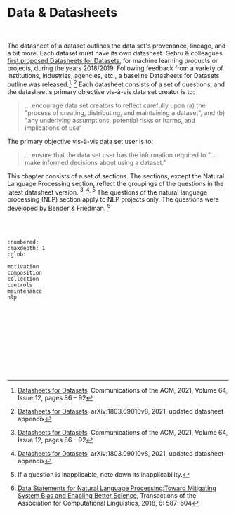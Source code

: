 <br>

# Data & Datasheets

<br>

The datasheet of a dataset outlines the data set's provenance, lineage, and a bit more.  Each dataset must have its own datasheet.  Gebru & colleagues <a href="https://arxiv.org/pdf/1803.09010v1.pdf" target="_blank">first proposed Datasheets for Datasets</a>, for machine learning products or projects, during the years 2018/2019.  Following feedback from a variety of institutions, industries, agencies, etc., a baseline Datasheets for Datasets outline was released.[^acm]<sup>, </sup>[^arXiv]  Each datasheet consists of a set of questions, and the datasheet's primary objective vis-à-vis data set creator is to:

> … encourage data set creators to reflect carefully upon (a) the "process of creating, distributing, and maintaining a dataset", and (b) "any underlying assumptions, potential risks or harms, and implications of use“

The primary objective vis-à-vis data set user is to:

> … ensure that the data set user has the information required  to  "… make informed decisions about using a dataset."

This chapter consists of a set of sections.  The sections, except the Natural Language Processing section, reflect the groupings of the questions in the latest datasheet version. [^acm]<sup>, </sup>[^arXiv]<sup>, </sup>[^applicability]  The questions of the natural language processing (NLP) section apply to NLP projects only.  The questions were developed by Bender & Friedman. [^bender]

<br>
<br>

```{toctree}
:numbered:
:maxdepth: 1
:glob:

motivation
composition
collection
controls
maintenance
nlp
```

<br>
<br>

<br>
<br>

<br>
<br>

<br>
<br>

[^acm]: [Datasheets for Datasets](https://dl.acm.org/doi/10.1145/3458723), Communications of the ACM, 2021, Volume 64, Issue 12, pages 86 – 92
[^arXiv]: [Datasheets for Datasets](https://arxiv.org/abs/1803.09010v8), arXiv:1803.09010v8, 2021, updated datasheet appendix
[^applicability]: If a question is inapplicable, note down its inapplicability.
[^bender]: [Data Statements for Natural Language Processing:Toward Mitigating System Bias and Enabling Better Science](https://doi.org/10.1162/tacl_a_00041), Transactions of the Association for Computational Linguistics, 2018, 6: 587–604

<br>